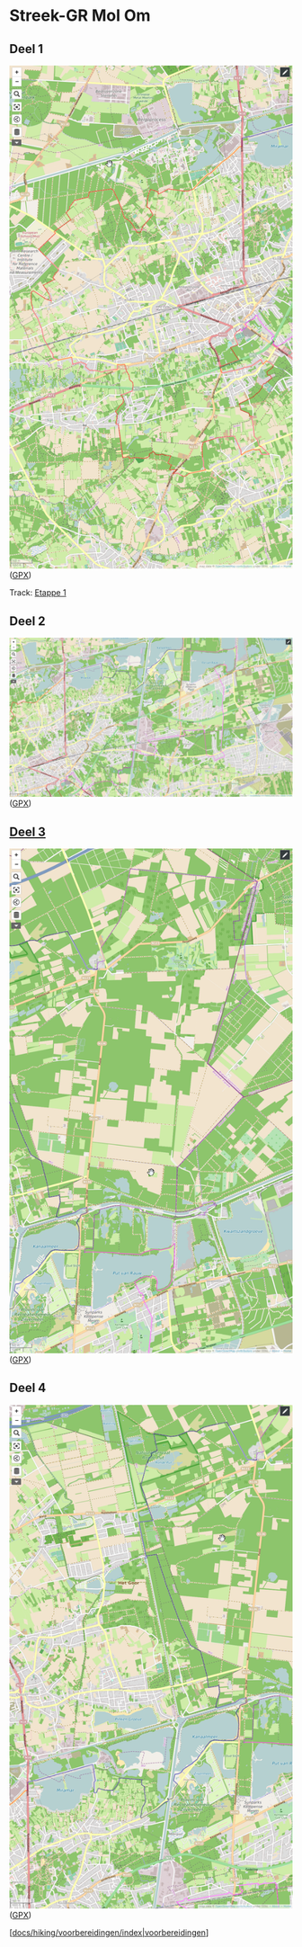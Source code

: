 # Streek-GR Mol Om

## Deel 1

![SGR_Mol_Om_pt1.png](../../../../assets/images/SGR_Mol_Om_pt1.png)
([GPX](http://diskstation.home.taurus/wikidata/sgrmolom1.gpx))

Track: [Etappe 1](https://www.afstandmeten.nl/index.php?id=3279268)

## Deel 2

![SGR_Mol_Om_pt2.png](../../../../assets/images/SGR_Mol_Om_pt2.png)
([GPX](http://diskstation.home.taurus/wikidata/sgrmolom2.gpx))

## [Deel 3](Stoopswiki:Hiking:voorbereidingen:streekgrmolom:deel3 "wikilink")

![SGR_Mol_Om_pt3.png](../../../../assets/images/SGR_Mol_Om_pt3.png)
([GPX](http://diskstation.home.taurus/wikidata/sgrmolom3.gpx))

## Deel 4

![SGR_Mol_Om_pt4.png](../../../../assets/images/SGR_Mol_Om_pt4.png)
([GPX](http://diskstation.home.taurus/wikidata/sgrmolom4.gpx))

[[docs/hiking/voorbereidingen/index|voorbereidingen]]


[//begin]: # "Autogenerated link references for markdown compatibility"
[docs/hiking/voorbereidingen/index|voorbereidingen]: ../index "Voorbereidingen wandelingen"
[//end]: # "Autogenerated link references"
